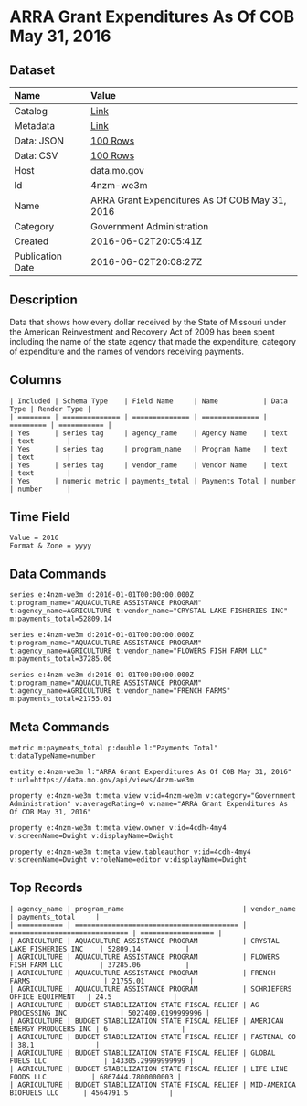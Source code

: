 # ARRA Grant Expenditures As Of COB May 31, 2016

## Dataset

| Name | Value |
| :--- | :---- |
| Catalog | [Link](https://catalog.data.gov/dataset/arra-grant-expenditures-as-of-cob-may-31-2016) |
| Metadata | [Link](https://data.mo.gov/api/views/4nzm-we3m) |
| Data: JSON | [100 Rows](https://data.mo.gov/api/views/4nzm-we3m/rows.json?max_rows=100) |
| Data: CSV | [100 Rows](https://data.mo.gov/api/views/4nzm-we3m/rows.csv?max_rows=100) |
| Host | data.mo.gov |
| Id | 4nzm-we3m |
| Name | ARRA Grant Expenditures As Of COB May 31, 2016 |
| Category | Government Administration |
| Created | 2016-06-02T20:05:41Z |
| Publication Date | 2016-06-02T20:08:27Z |

## Description

Data that shows how every dollar received by the State of Missouri under the American Reinvestment and Recovery Act of 2009 has been spent including the name of the state agency that made the expenditure, category of expenditure and the names of vendors receiving payments.

## Columns

```ls
| Included | Schema Type    | Field Name     | Name           | Data Type | Render Type |
| ======== | ============== | ============== | ============== | ========= | =========== |
| Yes      | series tag     | agency_name    | Agency Name    | text      | text        |
| Yes      | series tag     | program_name   | Program Name   | text      | text        |
| Yes      | series tag     | vendor_name    | Vendor Name    | text      | text        |
| Yes      | numeric metric | payments_total | Payments Total | number    | number      |
```

## Time Field

```ls
Value = 2016
Format & Zone = yyyy
```

## Data Commands

```ls
series e:4nzm-we3m d:2016-01-01T00:00:00.000Z t:program_name="AQUACULTURE ASSISTANCE PROGRAM" t:agency_name=AGRICULTURE t:vendor_name="CRYSTAL LAKE FISHERIES INC" m:payments_total=52809.14

series e:4nzm-we3m d:2016-01-01T00:00:00.000Z t:program_name="AQUACULTURE ASSISTANCE PROGRAM" t:agency_name=AGRICULTURE t:vendor_name="FLOWERS FISH FARM LLC" m:payments_total=37285.06

series e:4nzm-we3m d:2016-01-01T00:00:00.000Z t:program_name="AQUACULTURE ASSISTANCE PROGRAM" t:agency_name=AGRICULTURE t:vendor_name="FRENCH FARMS" m:payments_total=21755.01
```

## Meta Commands

```ls
metric m:payments_total p:double l:"Payments Total" t:dataTypeName=number

entity e:4nzm-we3m l:"ARRA Grant Expenditures As Of COB May 31, 2016" t:url=https://data.mo.gov/api/views/4nzm-we3m

property e:4nzm-we3m t:meta.view v:id=4nzm-we3m v:category="Government Administration" v:averageRating=0 v:name="ARRA Grant Expenditures As Of COB May 31, 2016"

property e:4nzm-we3m t:meta.view.owner v:id=4cdh-4my4 v:screenName=Dwight v:displayName=Dwight

property e:4nzm-we3m t:meta.view.tableauthor v:id=4cdh-4my4 v:screenName=Dwight v:roleName=editor v:displayName=Dwight
```

## Top Records

```ls
| agency_name | program_name                             | vendor_name                   | payments_total     | 
| =========== | ======================================== | ============================= | ================== | 
| AGRICULTURE | AQUACULTURE ASSISTANCE PROGRAM           | CRYSTAL LAKE FISHERIES INC    | 52809.14           | 
| AGRICULTURE | AQUACULTURE ASSISTANCE PROGRAM           | FLOWERS FISH FARM LLC         | 37285.06           | 
| AGRICULTURE | AQUACULTURE ASSISTANCE PROGRAM           | FRENCH FARMS                  | 21755.01           | 
| AGRICULTURE | AQUACULTURE ASSISTANCE PROGRAM           | SCHRIEFERS OFFICE EQUIPMENT   | 24.5               | 
| AGRICULTURE | BUDGET STABILIZATION STATE FISCAL RELIEF | AG PROCESSING INC             | 5027409.0199999996 | 
| AGRICULTURE | BUDGET STABILIZATION STATE FISCAL RELIEF | AMERICAN ENERGY PRODUCERS INC | 6                  | 
| AGRICULTURE | BUDGET STABILIZATION STATE FISCAL RELIEF | FASTENAL CO                   | 38.1               | 
| AGRICULTURE | BUDGET STABILIZATION STATE FISCAL RELIEF | GLOBAL FUELS LLC              | 143305.29999999999 | 
| AGRICULTURE | BUDGET STABILIZATION STATE FISCAL RELIEF | LIFE LINE FOODS LLC           | 6867444.7800000003 | 
| AGRICULTURE | BUDGET STABILIZATION STATE FISCAL RELIEF | MID-AMERICA BIOFUELS LLC      | 4564791.5          | 
```